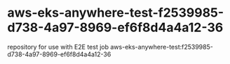 # aws-eks-anywhere-test-f2539985-d738-4a97-8969-ef6f8d4a4a12-36
repository for use with E2E test job aws-eks-anywhere-test:f2539985-d738-4a97-8969-ef6f8d4a4a12-36
